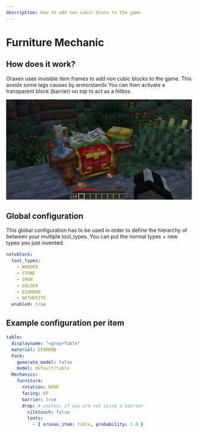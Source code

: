 ```yaml
---
description: How to add non cubic blocs to the game
---
```


# Furniture Mechanic

## How does it work?

Oraxen uses invisible item frames to add non cubic blocks to the game. This avoids some lags causes by armorstands You can then activate a transparent block \(barrier\) on top to act as a hitbox.

![Example furniture](.gitbook/assets/image%20%283%29.png)

## Global configuration

This global configuration has to be used in order to define the hierarchy of between your multiple tool\_types. You can put the normal types + new types you just invented.

```yaml
noteblock:
  tool_types:
    - WOODEN
    - STONE
    - IRON
    - GOLDEN
    - DIAMOND
    - NETHERITE
  enabled: true
```

## Example configuration per item

```yaml
table:
  displayname: "<gray>Table"
  material: DIAMOND
  Pack:
    generate_model: false
    model: default/table
  Mechanics:
    furniture:
      rotation: NONE
      facing: UP
      barrier: true
      drop: # useless if you are not using a barrier
        silktouch: false
        loots:
          - { oraxen_item: table, probability: 1.0 }
```

